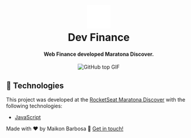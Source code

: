 <h1 align="center">
     <img alt="logo Dev Finance" src="./assets/total.svg" />
    <br>
    Dev Finance 
</h1>

<h4 align="center">
  Web Finance developed Maratona Discover.
</h4>
<p align="center">
  <img alt="GitHub top GIF" src="./GitGithub/devfinance.gif">

  
  

## :rocket: Technologies

This project was developed at the [RocketSeat Maratona Discover](https://maratonadiscover.rocketseat.com.br/maratona/) with the following technologies:

-  [JavaScript](https://developer.mozilla.org/pt-BR/docs/Web/JavaScript)


Made with ♥ by Maikon Barbosa :wave: [Get in touch!](https://www.linkedin.com/in/maikon-barbosa-946278150/)

[liveServer]: https://marketplace.visualstudio.com/items?itemName=ritwickdey.LiveServer
[javaScript]: https://developer.mozilla.org/pt-BR/docs/Web/JavaScript
[vc]: https://code.visualstudio.com/
